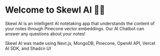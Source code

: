 # Welcome to Skewl AI 📝🤖

Skewl AI is an intelligent AI notetaking app that understands the content of your notes through Pinecone vector embeddings. Our AI Chatbot can answer any questions about your notes!

Skewl AI was made using Next.js, MongoDB, Pinecone, OpenAI API, Vercel AI SDK, and Shadcn UI
